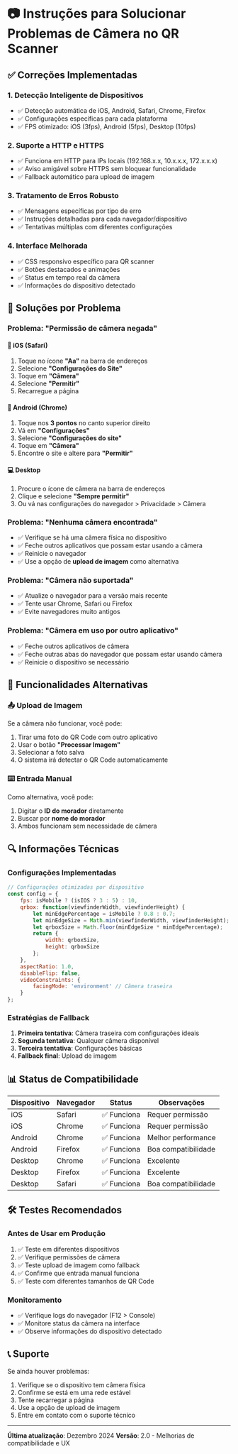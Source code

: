 # 📷 Instruções para Solucionar Problemas de Câmera no QR Scanner

## ✅ Correções Implementadas

### 1. **Detecção Inteligente de Dispositivos**
- ✅ Detecção automática de iOS, Android, Safari, Chrome, Firefox
- ✅ Configurações específicas para cada plataforma
- ✅ FPS otimizado: iOS (3fps), Android (5fps), Desktop (10fps)

### 2. **Suporte a HTTP e HTTPS**
- ✅ Funciona em HTTP para IPs locais (192.168.x.x, 10.x.x.x, 172.x.x.x)
- ✅ Aviso amigável sobre HTTPS sem bloquear funcionalidade
- ✅ Fallback automático para upload de imagem

### 3. **Tratamento de Erros Robusto**
- ✅ Mensagens específicas por tipo de erro
- ✅ Instruções detalhadas para cada navegador/dispositivo
- ✅ Tentativas múltiplas com diferentes configurações

### 4. **Interface Melhorada**
- ✅ CSS responsivo específico para QR scanner
- ✅ Botões destacados e animações
- ✅ Status em tempo real da câmera
- ✅ Informações do dispositivo detectado

## 🔧 Soluções por Problema

### **Problema: "Permissão de câmera negada"**

#### **📱 iOS (Safari)**
1. Toque no ícone **"Aa"** na barra de endereços
2. Selecione **"Configurações do Site"**
3. Toque em **"Câmera"**
4. Selecione **"Permitir"**
5. Recarregue a página

#### **📱 Android (Chrome)**
1. Toque nos **3 pontos** no canto superior direito
2. Vá em **"Configurações"**
3. Selecione **"Configurações do site"**
4. Toque em **"Câmera"**
5. Encontre o site e altere para **"Permitir"**

#### **💻 Desktop**
1. Procure o ícone de câmera na barra de endereços
2. Clique e selecione **"Sempre permitir"**
3. Ou vá nas configurações do navegador > Privacidade > Câmera

### **Problema: "Nenhuma câmera encontrada"**
- ✅ Verifique se há uma câmera física no dispositivo
- ✅ Feche outros aplicativos que possam estar usando a câmera
- ✅ Reinicie o navegador
- ✅ Use a opção de **upload de imagem** como alternativa

### **Problema: "Câmera não suportada"**
- ✅ Atualize o navegador para a versão mais recente
- ✅ Tente usar Chrome, Safari ou Firefox
- ✅ Evite navegadores muito antigos

### **Problema: "Câmera em uso por outro aplicativo"**
- ✅ Feche outros aplicativos de câmera
- ✅ Feche outras abas do navegador que possam estar usando câmera
- ✅ Reinicie o dispositivo se necessário

## 🚀 Funcionalidades Alternativas

### **📤 Upload de Imagem**
Se a câmera não funcionar, você pode:
1. Tirar uma foto do QR Code com outro aplicativo
2. Usar o botão **"Processar Imagem"**
3. Selecionar a foto salva
4. O sistema irá detectar o QR Code automaticamente

### **⌨️ Entrada Manual**
Como alternativa, você pode:
1. Digitar o **ID do morador** diretamente
2. Buscar por **nome do morador**
3. Ambos funcionam sem necessidade de câmera

## 🔍 Informações Técnicas

### **Configurações Implementadas**
```javascript
// Configurações otimizadas por dispositivo
const config = {
    fps: isMobile ? (isIOS ? 3 : 5) : 10,
    qrbox: function(viewfinderWidth, viewfinderHeight) {
        let minEdgePercentage = isMobile ? 0.8 : 0.7;
        let minEdgeSize = Math.min(viewfinderWidth, viewfinderHeight);
        let qrboxSize = Math.floor(minEdgeSize * minEdgePercentage);
        return {
            width: qrboxSize,
            height: qrboxSize
        };
    },
    aspectRatio: 1.0,
    disableFlip: false,
    videoConstraints: {
        facingMode: 'environment' // Câmera traseira
    }
};
```

### **Estratégias de Fallback**
1. **Primeira tentativa**: Câmera traseira com configurações ideais
2. **Segunda tentativa**: Qualquer câmera disponível
3. **Terceira tentativa**: Configurações básicas
4. **Fallback final**: Upload de imagem

## 📊 Status de Compatibilidade

| Dispositivo | Navegador | Status | Observações |
|-------------|-----------|---------|-------------|
| iOS | Safari | ✅ Funciona | Requer permissão |
| iOS | Chrome | ✅ Funciona | Requer permissão |
| Android | Chrome | ✅ Funciona | Melhor performance |
| Android | Firefox | ✅ Funciona | Boa compatibilidade |
| Desktop | Chrome | ✅ Funciona | Excelente |
| Desktop | Firefox | ✅ Funciona | Excelente |
| Desktop | Safari | ✅ Funciona | Boa compatibilidade |

## 🛠️ Testes Recomendados

### **Antes de Usar em Produção**
1. ✅ Teste em diferentes dispositivos
2. ✅ Verifique permissões de câmera
3. ✅ Teste upload de imagem como fallback
4. ✅ Confirme que entrada manual funciona
5. ✅ Teste com diferentes tamanhos de QR Code

### **Monitoramento**
- ✅ Verifique logs do navegador (F12 > Console)
- ✅ Monitore status da câmera na interface
- ✅ Observe informações do dispositivo detectado

## 📞 Suporte

Se ainda houver problemas:
1. Verifique se o dispositivo tem câmera física
2. Confirme se está em uma rede estável
3. Tente recarregar a página
4. Use a opção de upload de imagem
5. Entre em contato com o suporte técnico

---

**Última atualização**: Dezembro 2024
**Versão**: 2.0 - Melhorias de compatibilidade e UX 